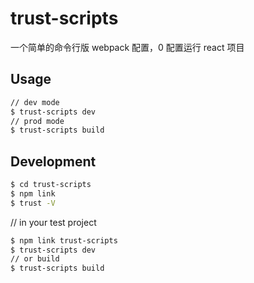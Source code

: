 # trust-scripts

一个简单的命令行版 webpack 配置，0 配置运行 react 项目

## Usage

```sh
// dev mode
$ trust-scripts dev
// prod mode
$ trust-scripts build
```

## Development

```sh
$ cd trust-scripts
$ npm link
$ trust -V
```


// in your test project

```sh
$ npm link trust-scripts
$ trust-scripts dev
// or build
$ trust-scripts build
```


